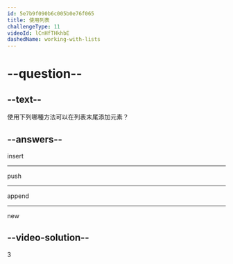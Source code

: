 ```yaml
---
id: 5e7b9f090b6c005b0e76f065
title: 使用列表
challengeType: 11
videoId: lCnHfTHkhbE
dashedName: working-with-lists
---
```


# --question--

## --text--

使用下列哪種方法可以在列表末尾添加元素？

## --answers--

insert

---

push

---

append

---

new

## --video-solution--

3

